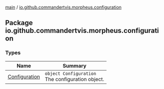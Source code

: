 [main](../index.md) / [io.github.commandertvis.morpheus.configuration](./index.md)

## Package io.github.commandertvis.morpheus.configuration

### Types

| Name | Summary |
|---|---|
| [Configuration](-configuration/index.md) | `object Configuration`<br>The configuration object. |
